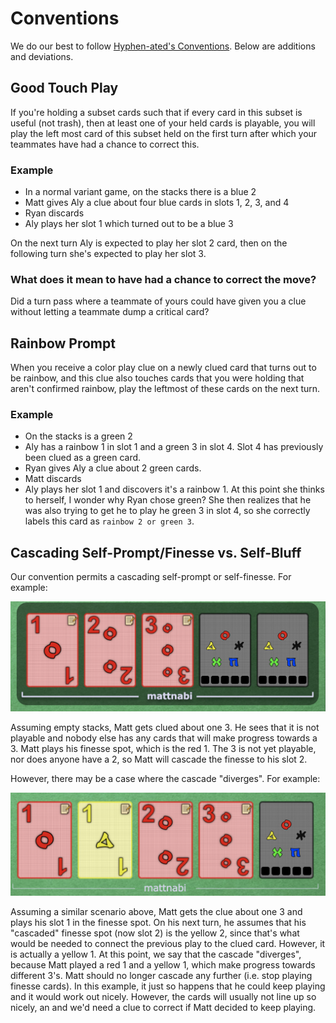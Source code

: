 # Conventions

We do our best to follow [Hyphen-ated's Conventions](https://github.com/Zamiell/hanabi-conventions/blob/master/Reference.md). Below are additions and deviations.

## Good Touch Play

If you're holding a subset cards such that if every card in this subset is useful (not trash), then at least one of your held cards is playable, you will play the left most card of this subset held on the first turn after which your teammates have had a chance to correct this.

### Example

- In a normal variant game, on the stacks there is a blue 2
- Matt gives Aly a clue about four blue cards in slots 1, 2, 3, and 4
- Ryan discards
- Aly plays her slot 1 which turned out to be a blue 3

On the next turn Aly is expected to play her slot 2 card, then on the following turn she's expected to play her slot 3.

### What does it mean to have had a chance to correct the move?

Did a turn pass where a teammate of yours could have given you a clue without letting a teammate dump a critical card?

## Rainbow Prompt 

When you receive a color play clue on a newly clued card that turns out to be rainbow, and this clue also touches cards that you were holding that aren't confirmed rainbow, play the leftmost of these cards on the next turn.

### Example

- On the stacks is a green 2
- Aly has a rainbow 1 in slot 1 and a green 3 in slot 4. Slot 4 has previously been clued as a green card.
- Ryan gives Aly a clue about 2 green cards.
- Matt discards
- Aly plays her slot 1 and discovers it's a rainbow 1. At this point she thinks to herself, I wonder why Ryan chose green? She then realizes that he was also trying to get he to play he green 3 in slot 4, so she correctly labels this card as `rainbow 2 or green 3`.

## Cascading Self-Prompt/Finesse vs. Self-Bluff

Our convention permits a cascading self-prompt or self-finesse. For example:

![Cascading Self-Finesse](/images/cascading_self_finesse.png)

Assuming empty stacks, Matt gets clued about one 3. He sees that it is not playable and nobody else has any cards that will make progress towards a 3. Matt plays his finesse spot, which is the red 1. The 3 is not yet playable, nor does anyone have a 2, so Matt will cascade the finesse to his slot 2.

However, there may be a case where the cascade "diverges". For example:

![Cascading Self-Lie](/images/cascading_self_lie.png)

Assuming a similar scenario above, Matt gets the clue about one 3 and plays his slot 1 in the finesse spot. On his next turn, he assumes that his "cascaded" finesse spot (now slot 2) is the yellow 2, since that's what would be needed to connect the previous play to the clued card. However, it is actually a yellow 1. At this point, we say that the cascade "diverges", because Matt played a red 1 and a yellow 1, which make progress towards different 3's. Matt should no longer cascade any further (i.e. stop playing finesse cards). In this example, it just so happens that he could keep playing and it would work out nicely. However, the cards will usually not line up so nicely, an and we'd need a clue to correct if Matt decided to keep playing.
